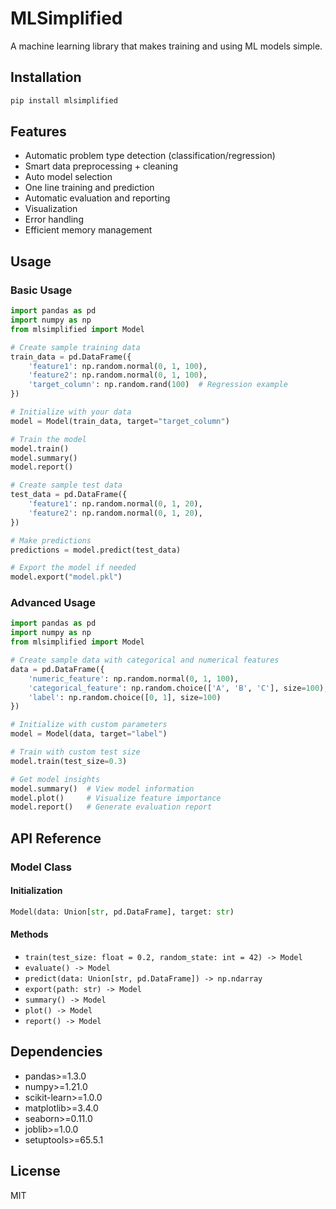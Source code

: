 # MLSimplified

A machine learning library that makes training and using ML models simple.

## Installation

```bash
pip install mlsimplified
```

## Features

- Automatic problem type detection (classification/regression)
- Smart data preprocessing + cleaning
- Auto model selection
- One line training and prediction
- Automatic evaluation and reporting
- Visualization
- Error handling
- Efficient memory management

## Usage

### Basic Usage

```python
import pandas as pd
import numpy as np
from mlsimplified import Model

# Create sample training data
train_data = pd.DataFrame({
    'feature1': np.random.normal(0, 1, 100),
    'feature2': np.random.normal(0, 1, 100),
    'target_column': np.random.rand(100)  # Regression example
})

# Initialize with your data
model = Model(train_data, target="target_column")

# Train the model
model.train()
model.summary()
model.report()

# Create sample test data
test_data = pd.DataFrame({
    'feature1': np.random.normal(0, 1, 20),
    'feature2': np.random.normal(0, 1, 20),
})

# Make predictions
predictions = model.predict(test_data)

# Export the model if needed
model.export("model.pkl")
```

### Advanced Usage

```python
import pandas as pd
import numpy as np
from mlsimplified import Model

# Create sample data with categorical and numerical features
data = pd.DataFrame({
    'numeric_feature': np.random.normal(0, 1, 100),
    'categorical_feature': np.random.choice(['A', 'B', 'C'], size=100),
    'label': np.random.choice([0, 1], size=100)
})

# Initialize with custom parameters
model = Model(data, target="label")

# Train with custom test size
model.train(test_size=0.3)

# Get model insights
model.summary()  # View model information
model.plot()     # Visualize feature importance
model.report()   # Generate evaluation report
```

## API Reference

### Model Class

#### Initialization
```python
Model(data: Union[str, pd.DataFrame], target: str)
```

#### Methods
- `train(test_size: float = 0.2, random_state: int = 42) -> Model`
- `evaluate() -> Model`
- `predict(data: Union[str, pd.DataFrame]) -> np.ndarray`
- `export(path: str) -> Model`
- `summary() -> Model`
- `plot() -> Model`
- `report() -> Model`

## Dependencies

- pandas>=1.3.0
- numpy>=1.21.0
- scikit-learn>=1.0.0
- matplotlib>=3.4.0
- seaborn>=0.11.0
- joblib>=1.0.0
- setuptools>=65.5.1

## License

MIT 